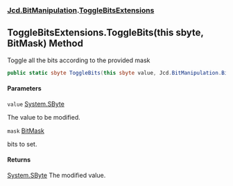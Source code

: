 ### [Jcd.BitManipulation](Jcd.BitManipulation.md 'Jcd.BitManipulation').[ToggleBitsExtensions](Jcd.BitManipulation.ToggleBitsExtensions.md 'Jcd.BitManipulation.ToggleBitsExtensions')

## ToggleBitsExtensions.ToggleBits(this sbyte, BitMask) Method

Toggle all the bits according to the provided mask

```csharp
public static sbyte ToggleBits(this sbyte value, Jcd.BitManipulation.BitMask mask);
```

#### Parameters

<a name='Jcd.BitManipulation.ToggleBitsExtensions.ToggleBits(thissbyte,Jcd.BitManipulation.BitMask).value'></a>

`value` [System.SByte](https://docs.microsoft.com/en-us/dotnet/api/System.SByte 'System.SByte')

The value to be modified.

<a name='Jcd.BitManipulation.ToggleBitsExtensions.ToggleBits(thissbyte,Jcd.BitManipulation.BitMask).mask'></a>

`mask` [BitMask](Jcd.BitManipulation.BitMask.md 'Jcd.BitManipulation.BitMask')

bits to set.

#### Returns

[System.SByte](https://docs.microsoft.com/en-us/dotnet/api/System.SByte 'System.SByte')
The modified value.